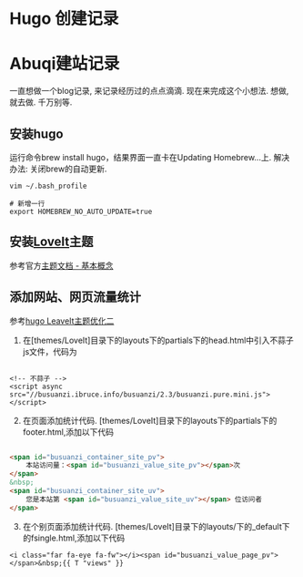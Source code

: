 # Hugo 创建记录

# Abuqi建站记录


<!--more-->
一直想做一个blog记录, 来记录经历过的点点滴滴. 现在来完成这个小想法.  想做, 就去做.  千万别等.

## 安装hugo

运行命令brew install hugo，结果界面一直卡在Updating Homebrew...上.
解决办法: 关闭brew的自动更新.

```text
vim ~/.bash_profile

# 新增一行
export HOMEBREW_NO_AUTO_UPDATE=true
```

## 安装[LoveIt](https://github.com/dillonzq/LoveIt)主题

参考官方[主题文档 - 基本概念](https://hugoloveit.com/zh-cn/theme-documentation-basics/)

## 添加网站、网页流量统计

参考[hugo LeaveIt主题优化二](https://www.jianshu.com/p/94563e7d232a)

1. 在[themes/LoveIt]目录下的layouts下的partials下的head.html中引入不蒜子js文件，代码为
```

<!-- 不蒜子 -->
<script async src="//busuanzi.ibruce.info/busuanzi/2.3/busuanzi.pure.mini.js"></script>
```

2. 在页面添加统计代码. [themes/LoveIt]目录下的layouts下的partials下的footer.html,添加以下代码

```html

<span id="busuanzi_container_site_pv">
    本站访问量：<span id="busuanzi_value_site_pv"></span>次
</span>
&nbsp;
<span id="busuanzi_container_site_uv">
    您是本站第 <span id="busuanzi_value_site_uv"></span> 位访问者
</span>
```

3. 在个别页面添加统计代码. [themes/LoveIt]目录下的layouts/下的_default下的fsingle.html,添加以下代码

```
<i class="far fa-eye fa-fw"></i><span id="busuanzi_value_page_pv"></span>&nbsp;{{ T "views" }}
```

